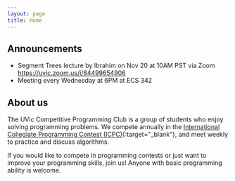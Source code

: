 ```yaml
---
layout: page
title: Home
---
```


## Announcements
- Segment Trees lecture by Ibrahim on Nov 20 at 10AM PST via Zoom https://uvic.zoom.us/j/84499654906
- Meeting every Wednesday at 6PM at ECS 342

## About us
The UVic Competitive Programming Club is a group of students who enjoy solving programming problems. We compete annually in the [International Collegiate Programming Contest (ICPC)](https://icpc.global/){:target="_blank"}, and meet weekly to practice and discuss algorithms.

If you would like to compete in programming contests or just want to improve your programming skills, join us! Anyone with basic programming ability is welcome.

